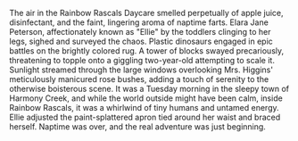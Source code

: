 The air in the Rainbow Rascals Daycare smelled perpetually of apple juice, disinfectant, and the faint, lingering aroma of naptime farts.  Elara Jane Peterson, affectionately known as "Ellie" by the toddlers clinging to her legs, sighed and surveyed the chaos.  Plastic dinosaurs engaged in epic battles on the brightly colored rug.  A tower of blocks swayed precariously, threatening to topple onto a giggling two-year-old attempting to scale it.  Sunlight streamed through the large windows overlooking Mrs. Higgins' meticulously manicured rose bushes, adding a touch of serenity to the otherwise boisterous scene. It was a Tuesday morning in the sleepy town of Harmony Creek, and while the world outside might have been calm, inside Rainbow Rascals, it was a whirlwind of tiny humans and untamed energy. Ellie adjusted the paint-splattered apron tied around her waist and braced herself.  Naptime was over, and the real adventure was just beginning.
